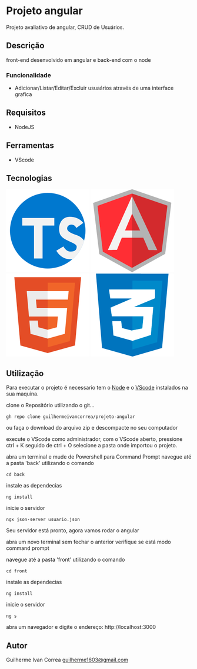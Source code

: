 # Projeto angular
 Projeto avaliativo de angular, CRUD de Usuários.
 
 ## Descrição
 front-end desenvolvido em angular e back-end com o node
 ### Funcionalidade
 * Adicionar/Listar/Editar/Excluir usuaários através de uma interface grafica
 ## Requisitos 
 
  * NodeJS
 
 ## Ferramentas 

  * VScode
 
 ## Tecnologias
 ![typescript](https://github.com/guilhermeivancorrea/projeto-angular/blob/master/img/tsIcon.png)
 ![angular](https://github.com/guilhermeivancorrea/projeto-angular/blob/master/img/angularIcon.png)
 ![html](https://github.com/guilhermeivancorrea/projeto-angular/blob/master/img/htmlIcon.png)
 ![css](https://github.com/guilhermeivancorrea/projeto-angular/blob/master/img/cssIcon.png)
 
 ## Utilização
 Para executar o projeto é necessario tem o [Node](https://nodejs.org/en/download) e o [VScode](https://code.visualstudio.com/download) instalados na sua maquina.
 
 clone o Repositório utilizando o git...
 ```
 gh repo clone guilhermeivancorrea/projeto-angular
 ```
 ou faça o download do arquivo zip e descompacte no seu computador

 execute o VScode como administrador, com o VScode aberto, pressione ctrl + K seguido de ctrl + O
 selecione a pasta onde importou o projeto.

 abra um terminal e mude de Powershell para Command Prompt
 navegue até a pasta 'back' utilizando o comando
 ```
 cd back
 ```
 
 instale as dependecias 
  ```
 ng install
 ```

 inicie o servidor
 ```
 ngx json-server usuario.json
 ```
 Seu servidor está pronto, agora vamos rodar o angular

 abra um novo terminal sem fechar o anterior
 verifique se está modo command prompt

  navegue até a pasta 'front' utilizando o comando
 ```
 cd front
 ```
 instale as dependecias 
  ```
 ng install
 ```
  inicie o servidor
 ```
 ng s
 ```

 abra um navegador e digite o endereço:
 http://localhost:3000






 
 ## Autor
 Guilherme Ivan Correa
 guilherme1603@gmail.com
